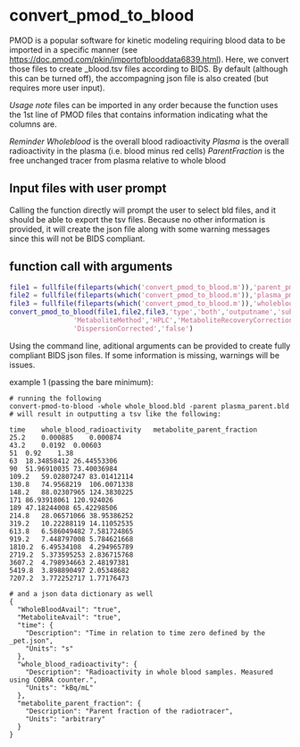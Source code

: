 # convert_pmod_to_blood

PMOD is a popular software for kinetic modeling requiring blood data to be imported in a specific manner (see https://doc.pmod.com/pkin/importofblooddata6839.html). Here, we convert those files to create _blood.tsv files according to BIDS. By default (although this can be turned off), the accompagning json file is also created (but requires more user input).

_Usage note_ files can be imported in any order because the function uses the 1st line of PMOD files that contains information indicating what the columns are. 

_Reminder_ *Wholeblood* is the overall blood radioactivity *Plasma* is the overall radioactivity in the plasma (i.e. blood minus red cells) *ParentFraction* is the free unchanged tracer from plasma relative to whole blood

## Input files with user prompt

Calling the function directly will prompt the user to select bld files, and it should be able to export the tsv files. Because no other information is provided, it will create the json file along with some warning messages since this will not be BIDS compliant.

## function call with arguments

```matlab
file1 = fullfile(fileparts(which('convert_pmod_to_blood.m')),'parent_pmodexample.bld');
file2 = fullfile(fileparts(which('convert_pmod_to_blood.m')),'plasma_pmodexample.bld');
file3 = fullfile(fileparts(which('convert_pmod_to_blood.m')),'wholeblood_pmodexample.bld');
convert_pmod_to_blood(file1,file2,file3,'type','both','outputname','sub01-',...
                'MetaboliteMethod','HPLC','MetaboliteRecoveryCorrectionApplied','false',...
                'DispersionCorrected','false')
```
Using the command line, aditional arguments can be provided to create fully compliant BIDS json files. If some information is missing, warnings will be issues.

example 1 (passing the bare minimum):

    # running the following
    convert-pmod-to-blood -whole whole_blood.bld -parent plasma_parent.bld
    # will result in outputting a tsv like the following:

    time	whole_blood_radioactivity	metabolite_parent_fraction
    25.2	0.000885	0.000874
    43.2	0.0192	0.00603
    51	0.92	1.38
    63	18.34858412	26.44553306
    90	51.96910035	73.40036984
    109.2	59.02807247	83.01412114
    130.8	74.9568219	106.0071338
    148.2	88.02307965	124.3830225
    171	86.93918061	120.924026
    189	47.18244008	65.42298506
    214.8	28.06571066	38.95386252
    319.2	10.22288119	14.11052535
    613.8	6.586049482	7.581724865
    919.2	7.448797008	5.784621668
    1810.2	6.49534108	4.294965789
    2719.2	5.373595253	2.836715768
    3607.2	4.798934663	2.48197381
    5419.8	3.898890497	2.05348682
    7207.2	3.772252717	1.77176473

    # and a json data dictionary as well
    {
      "WholeBloodAvail": "true",
      "MetaboliteAvail": "true",
      "time": {
        "Description": "Time in relation to time zero defined by the _pet.json",
        "Units": "s"
      },
      "whole_blood_radioactivity": {
        "Description": "Radioactivity in whole blood samples. Measured using COBRA counter.",
        "Units": "kBq/mL"
      },
      "metabolite_parent_fraction": {
        "Description": "Parent fraction of the radiotracer",
        "Units": "arbitrary"
      }
    }
```
